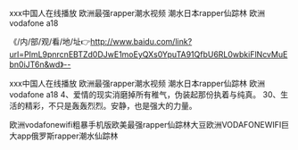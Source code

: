 ххх中国人在线播放
欧洲最强rapper潮水视频
潮水日本rapper仙踪林
欧洲vodafone a18


《/内/部/观/看/地/址👉http://www.baidu.com/link?url=PImL9pnrcnEBTZd0DJwE1moEyQXs0YpuTA91QfbU6RL0wbkiFlNcvMuEbn0iJT6n&wd》--

ххх中国人在线播放
欧洲最强rapper潮水视频
潮水日本rapper仙踪林
欧洲vodafone a18
	4、爱情的现实消磨掉所有稚气，伪装起那份执着与纯真。
	30、生活的精彩，不只是轰轰烈烈。安静，也是强大的力量。





欧洲vodafonewifi粗暴手机版欧美最强rapper仙踪林大豆欧洲VODAFONEWIFI巨大app俄罗斯rapper潮水仙踪林
